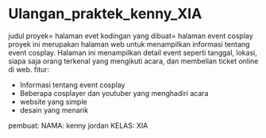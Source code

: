 # Ulangan_praktek_kenny_XIA
judul proyek= halaman evet
kodingan yang dibuat= halaman event cosplay
proyek ini merupakan halaman web untuk menampilkan informasi tentang event cosplay. Halaman ini menampilkan detail event seperti tanggal, lokasi, siapa saja orang terkenal yang mengikuti acara, dan membelian ticket online di web.
fitur:
* Informasi tentang event cosplay
* Beberapa cosplayer dan youtuber yang menghadiri acara
* website yang simple
* desain yang menarik

pembuat:
  NAMA: kenny jordan
  KELAS: XIA
   
